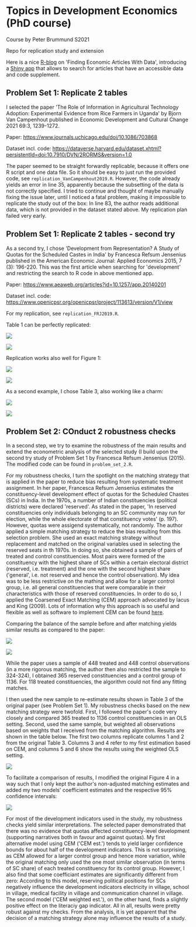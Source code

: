 # Topics in Development Economics (PhD course)

Course by Peter Brummund S2021

Repo for replication study and extension 

Here is a nice [R-blog](https://www.r-bloggers.com/2019/02/finding-economic-articles-with-data/) on 'Finding Economic Articles With Data', introducing a [Shiny app](http://econ.mathematik.uni-ulm.de:3200/ejd/) that allows to search for articles that have an accessible data and code supplement.

## Problem Set 1:  Replicate 2 tables

I selected the paper 'The Role of Information in Agricultural Technology Adoption: Experimental Evidence from Rice Farmers in Uganda' by Bjorn Van Campenhout published in Economic Development and Cultural Change 2021 69:3, 1239-1272.

Paper: https://www.journals.uchicago.edu/doi/10.1086/703868

Dataset incl. code: https://dataverse.harvard.edu/dataset.xhtml?persistentId=doi:10.7910/DVN/2RORMS&version=1.0 

The paper seemed to be straight forwardly replicable, because it offers one R script and one data file. So it should be easy to just run the provided code, see `replication_VanCampenhout2019.R`. However, the code already yields an error in line 35, apparently because the subsetting of the data is not correctly specified. I tried to continue and thought of maybe manually fixing the issue later, until I noticed a fatal problem, making it impossible to replicate the study out of the box: In line 83, the author reads additional data, which is not provided in the dataset stated above. My replication plan failed very early.  

## Problem Set 1:  Replicate 2 tables - second try

As a second try, I chose 'Development from Representation? A Study of Quotas for the Scheduled Castes in India' by Francesca Refsum Jensenius published in the American Economic Journal: Applied Economics 2015, 7 (3): 196-220. This was the first article when searching for 'development' and restricting the search to R code in above mentioned app.

Paper: https://www.aeaweb.org/articles?id=10.1257/app.20140201

Dataset incl. code: https://www.openicpsr.org/openicpsr/project/113613/version/V1/view

For my replication, see `replication_FRJ2019.R`.

Table 1 can be perfectly replicated:

![](FRJ2015_table1_orig.PNG)

![](FRJ2015_table1_rep.PNG)

Replication works also well for Figure 1:

![](FRJ2015_fig1_orig.PNG)

![](FRJ2015_fig1_rep.PNG)

As a second example, I chose Table 3, also working like a charm:

![](FRJ2015_table3_orig.PNG)

![](FRJ2015_table3_rep.PNG)


## Problem Set 2:  COnduct 2 robustness checks

In a second step, we try to examine the robustness of the main results and extend the econometric analysis of the selected study (I build upon the second try study of Problem Set 1 by Francesca Refsum Jensenius (2015). The modified code can be found in `problem_set_2.R`.

For my robustness checks, I turn the spotlight on the matching strategy that is applied in the paper to reduce bias resulting from systematic treatment assignment. In her paper, Francesca Refsum Jensenius estimates the constituency-level development effect of quotas for the Scheduled Chastes (SCs) in India. In the 1970s, a number of Indian constituencies (political districts) were declared 'reserved'. As stated in the paper, 'In reserved constituencies only individuals belonging to an SC community  may  run  for  election,  while  the  whole  electorate  of  that  constituency  votes' (p. 197). However, quotas were assigend systematically, not randomly. The author applied a simple matching strategy to reduce the bias resulting from this selection problem. She used an exact matching strategy without replacement and matched on the original variables used in selecting the reserved seats in th 1970s. In doing so, she obtained a sample of pairs of treated and control constituencies. Most pairs were formed of the constituency with the highest share of SCs within a certain electoral district (reserved, i.e. treatment) and the one with the second highest share ('general', i.e. not reserved and hence the control observation). My idea was to be less restrictive on the mathing and allow for a larger control group, i.e. all general constituencies that were comparable in their characteristics with those of reserved constituencies. In order to do so, I applied the Coarsened Exact Matching (CEM) approach advocated by Iacus and King (2009). Lots of information why this approach is so useful and flexible as well as software to implement CEM can be found [here](https://gking.harvard.edu/cem).

Comparing the balance of the sample before and after matching yields similar results as compared to the paper: 

![](FRJ2015_fig3_orig.PNG)

![](FRJ2015_fig3_cem.png)

While the paper uses a sample of 448 treated and 448 control observations (in a more rigorous matching, the author then also restricted the sample to 324-324), I obtained 365 reserved constituencies and a control group of 1136. For 118 treated constituencies, the algorithm could not find any fitting matches.

I then used the new sample to re-estimate results shown in Table 3 of the original paper (see Problem Set 1). My robustness checks based on the new matching strategy were twofold. First, I followed the paper's code very closely and compared 365 treated to 1136 control constituencies in an OLS setting. Second, used the same sample, but weighted all observations based on weights that I received from the matching algorithm. Results are shown in the table below. The first two columns replicate columns 1 and 2 from the original Table 3. Columns 3 and 4 refer to my first estimation based on CEM, and columns 5 and 6 show the results using the weighted OLS setting. 

![](FRJ2015_table3_robust.PNG)

To facilitate a comparison of results, I modified the original Figure 4 in a way such that I only kept the author's non-adjusted matching estimates and added my two models' coefficient estimates and the respective 95% confidence intervals:

![](FRJ2015_fig4_cem.png)

For most of the development indicators used in the study, my robustness checks yield similar interpretations. The selected paper demonstrated that there was no evidence that quotas affected constituency-level development (supporting narratives both in favour and against quotas). My first alternative model using CEM ('CEM est.') tends to yield larger confidence bounds for about half of the development indicators. This is not surprising, as CEM allowed for a larger control group and hence more variation, while the original matching only used the one most similar observation (in terms of SC share) of each treated constituency for its control group. However, I also find that some coefficiant estimates are significantly different from zero: According to this model, reserving political positions for SCs negatively influence the development indicators electricity in village, school in village, medical facility in village and communication channel in village. The second model ('CEM weighted est.'), on the other hand, finds a slightly positive effect on the literaciy gap indicator. All in all, results were pretty robust against my checks. From the analysis, it is yet apparent that the decision of a matching strategy alone may influence the results of a study. 




